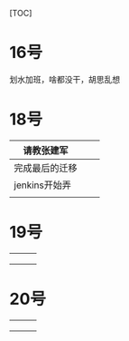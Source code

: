 [TOC]

# 16号

划水加班，啥都没干，胡思乱想

# 18号

| 请教张建军     |      |      |
| -------------- | ---- | ---- |
| 完成最后的迁移 |      |      |
| jenkins开始弄  |      |      |
|                |      |      |





# 19号

|      |      |      |
| ---- | ---- | ---- |
|      |      |      |
|      |      |      |
|      |      |      |





# 20号

|      |      |      |
| ---- | ---- | ---- |
|      |      |      |
|      |      |      |
|      |      |      |

